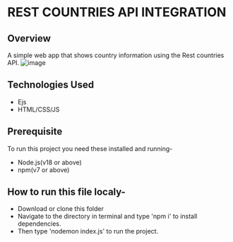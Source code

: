 # REST COUNTRIES API INTEGRATION

## Overview
A simple web app that shows country information using the Rest countries API.
![image](https://github.com/user-attachments/assets/9620dc40-ab33-41f9-ae22-45a88e653d1a)


## Technologies Used
- Ejs
- HTML/CSS/JS

## Prerequisite
To run this project you need these installed and running-
- Node.js(v18 or above)
- npm(v7 or above)

## How to run this file localy-
- Download or clone this folder
- Navigate to the directory in terminal and type 'npm i' to install dependencies.
- Then type 'nodemon index.js' to run the project.


